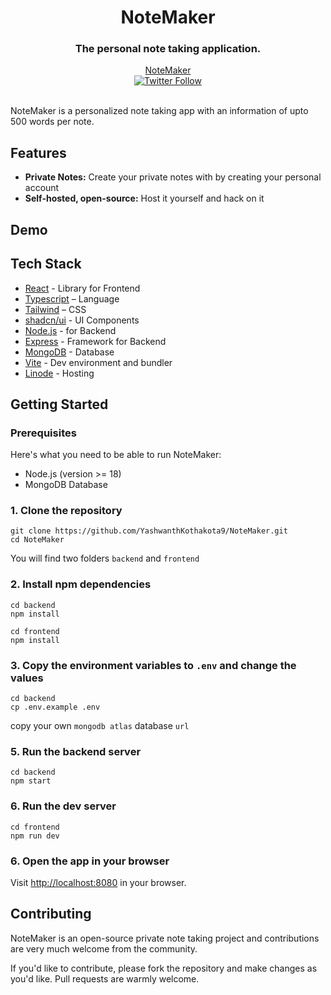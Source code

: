 <div align='center'>
    <h1 align='center'>NoteMaker</h1>
    <h3>The personal note taking application.</h3>
</div>

<div align='center'>
    <a href="http://172.105.62.171/">NoteMaker</a>
</div>

<div align='center'>
    <a href="https://twitter.com/Yashcsp22"><img alt="Twitter Follow" src="https://img.shields.io/twitter/follow/Yashcsp22
    "></a>
</div>

<br/>

NoteMaker is a personalized note taking app with an information of upto 500 words per note.

## Features

- **Private Notes:** Create your private notes with by creating your personal account
- **Self-hosted, open-source:** Host it yourself and hack on it

## Demo

## Tech Stack

- [React](https://react.dev/) - Library for Frontend
- [Typescript](https://www.typescriptlang.org/) – Language
- [Tailwind](https://tailwindcss.com/) – CSS
- [shadcn/ui](https://ui.shadcn.com) - UI Components
- [Node.js](https://nodejs.org/docs/latest/api/) - for Backend
- [Express](https://expressjs.com/) - Framework for Backend
- [MongoDB](https://www.mongodb.com/) - Database
- [Vite](https://vitejs.dev/) - Dev environment and bundler
- [Linode](https://www.linode.com/) - Hosting

## Getting Started

### Prerequisites

Here's what you need to be able to run NoteMaker:

- Node.js (version >= 18)
- MongoDB Database

### 1. Clone the repository

```shell
git clone https://github.com/YashwanthKothakota9/NoteMaker.git
cd NoteMaker
```

You will find two folders `backend` and `frontend`

### 2. Install npm dependencies

```shell
cd backend
npm install
```

```shell
cd frontend
npm install
```

### 3. Copy the environment variables to `.env` and change the values

```shell
cd backend
cp .env.example .env
```

copy your own `mongodb atlas` database `url`

### 5. Run the backend server

```shell
cd backend
npm start
```

### 6. Run the dev server

```shell
cd frontend
npm run dev
```

### 6. Open the app in your browser

Visit [http://localhost:8080](http://localhost:8080) in your browser.

## Contributing

NoteMaker is an open-source private note taking project and contributions are very much welcome from the community.

If you'd like to contribute, please fork the repository and make changes as you'd like. Pull requests are warmly welcome.
